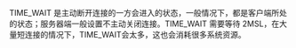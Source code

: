 TIME_WAIT 是主动断开连接的一方会进入的状态，一般情况下，都是客户端所处的状态；服务器端一般设置不主动关闭连接。TIME_WAIT 需要等待 2MSL，在大量短连接的情况下，TIME_WAIT会太多，这也会消耗很多系统资源。